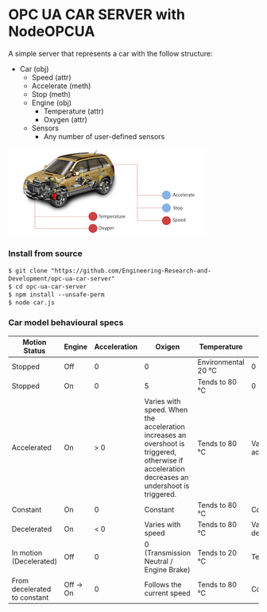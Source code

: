 
# OPC UA CAR SERVER with NodeOPCUA
A simple server that represents a car with the follow structure:

* Car (obj)
    * Speed (attr)
    * Accelerate (meth)
    * Stop (meth)
    * Engine (obj)
        * Temperature (attr)
        * Oxygen (attr)
    * Sensors
        * Any number of user-defined sensors

![Car Schema](https://github.com/Engineering-Research-and-Development/opc-ua-car-server/blob/master/img/car_schema.png)


### Install from source

    $ git clone "https://github.com/Engineering-Research-and-Development/opc-ua-car-server"
    $ cd opc-ua-car-server
    $ npm install --unsafe-perm
    $ node car.js
    
### Car model behavioural specs

| Motion Status | Engine | Acceleration | Oxigen | Temperature | Speed |
| ------------- | ------------- | ------------- | ------------- | ------------- | ------------- |
| Stopped | Off  | 0  | 0  | Environmental 20 °C  | 0 |
| Stopped | On  | 0  | 5  | Tends to 80 °C  | 0 |
| Accelerated | On  | > 0 | Varies with speed. When the acceleration increases an overshoot is triggered, otherwise if acceleration decreases an undershoot is triggered. |  Tends to 80 °C | Varies with acceleration |
| Constant | On | 0 | Constant | Tends to 80 °C | Constant |
| Decelerated | On | < 0 | Varies with speed | Tends to 80 °C | Varies with deceleration |
| In motion (Decelerated) | Off | 0 | 0 (Transmission Neutral / Engine Brake) | Tends to 20 °C | Tends to 0 |
| From decelerated to constant | Off -> On | 0 | Follows the current speed  | Tends to 80 °C | Constant |
